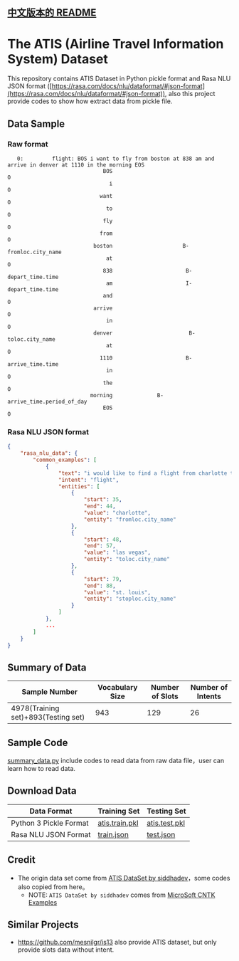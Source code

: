 [中文版本的 README](README.md)
------------------------------

# The ATIS (Airline Travel Information System) Dataset
This repository contains ATIS Dataset in Python pickle format and Rasa NLU JSON format ([https://rasa.com/docs/nlu/dataformat/#json-format](https://rasa.com/docs/nlu/dataformat/#json-format)), also this project provide codes to show how extract data from pickle file.

## Data Sample
### Raw format
```text
   0:         flight: BOS i want to fly from boston at 838 am and arrive in denver at 1110 in the morning EOS
                              BOS                                        O
                                i                                        O
                             want                                        O
                               to                                        O
                              fly                                        O
                             from                                        O
                           boston                      B-fromloc.city_name
                               at                                        O
                              838                       B-depart_time.time
                               am                       I-depart_time.time
                              and                                        O
                           arrive                                        O
                               in                                        O
                           denver                        B-toloc.city_name
                               at                                        O
                             1110                       B-arrive_time.time
                               in                                        O
                              the                                        O
                          morning              B-arrive_time.period_of_day
                              EOS                                        O
```

### Rasa NLU JSON format
```json
{
    "rasa_nlu_data": {
        "common_examples": [
            {
                "text": "i would like to find a flight from charlotte to las vegas that makes a stop in st. louis",
                "intent": "flight",
                "entities": [
                    {
                        "start": 35,
                        "end": 44,
                        "value": "charlotte",
                        "entity": "fromloc.city_name"
                    },
                    {
                        "start": 48,
                        "end": 57,
                        "value": "las vegas",
                        "entity": "toloc.city_name"
                    },
                    {
                        "start": 79,
                        "end": 88,
                        "value": "st. louis",
                        "entity": "stoploc.city_name"
                    }
                ]
            },
            ...
        ]
    }
}
```

## Summary of Data
| Sample Number | Vocabulary Size | Number of Slots | Number of Intents |
| --- | --- | --- | --- |
| 4978(Training set)+893(Testing set) | 943 | 129 | 26 |

## Sample Code
[summary_data.py](summary_data.py) include codes to read data from raw data file，user can learn how to read data.

## Download Data

| Data Format | Training Set | Testing Set |
| --- | --- | --- |
| Python 3 Pickle Format | [atis.train.pkl](data/raw_data/ms-cntk-atis/atis.train.pkl) | [atis.test.pkl](data/raw_data/ms-cntk-atis/atis.test.pkl) |
| Rasa NLU JSON Format | [train.json](data/standard_format/rasa/train.json) | [test.json](data/standard_format/rasa/test.json) |



## Credit
* The origin data set come from [ATIS DataSet by siddhadev](https://www.kaggle.com/siddhadev/atis-dataset)，some codes also copied from here。
    * NOTE: `ATIS DataSet by siddhadev` comes from [MicroSoft CNTK Examples](https://github.com/Microsoft/CNTK/tree/master/Examples/LanguageUnderstanding/ATIS/Data)

## Similar Projects
* https://github.com/mesnilgr/is13 also provide ATIS dataset, but only provide slots data without intent.
